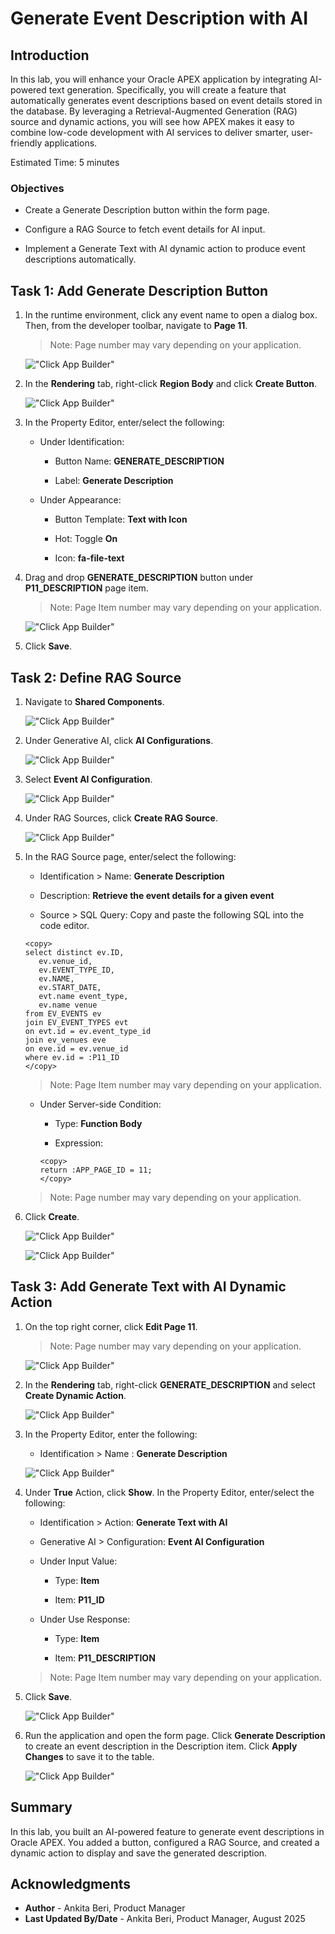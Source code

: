 # Generate Event Description with AI

## Introduction

In this lab, you will enhance your Oracle APEX application by integrating AI-powered text generation. Specifically, you will create a feature that automatically generates event descriptions based on event details stored in the database. By leveraging a Retrieval-Augmented Generation (RAG) source and dynamic actions, you will see how APEX makes it easy to combine low-code development with AI services to deliver smarter, user-friendly applications.

Estimated Time: 5 minutes

### Objectives

- Create a Generate Description button within the form page.

- Configure a RAG Source to fetch event details for AI input.

- Implement a Generate Text with AI dynamic action to produce event descriptions automatically.

## Task 1: Add Generate Description Button

1. In the runtime environment, click any event name to open a dialog box. Then, from the developer toolbar, navigate to **Page 11**.

    >Note: Page number may vary depending on your application.

    !["Click App Builder"](images/navigate-to-11.png "")

2. In the **Rendering** tab, right-click **Region Body** and click **Create Button**.

    !["Click App Builder"](images/create-button-ai.png "")

3. In the Property Editor, enter/select the following:

    - Under Identification:

        - Button Name: **GENERATE_DESCRIPTION**

        - Label: **Generate Description**

    - Under Appearance:

       - Button Template: **Text with Icon**

       - Hot: Toggle **On**

       - Icon: **fa-file-text**

4. Drag and drop **GENERATE\_DESCRIPTION** button under **P11\_DESCRIPTION** page item.

    >Note: Page Item number may vary depending on your application.

    !["Click App Builder"](images/generate-desc.png "")

5. Click **Save**.

## Task 2: Define RAG Source

1. Navigate to **Shared Components**.

    !["Click App Builder"](images/nav-sc.png "")

2. Under Generative AI, click **AI Configurations**.

    !["Click App Builder"](images/ai-conf3.png "")

3. Select **Event AI Configuration**.

    !["Click App Builder"](images/event-ai-cong2.png "")

4. Under RAG Sources, click **Create RAG Source**.

    !["Click App Builder"](images/create-rag2.png "")

5. In the RAG Source page, enter/select the following:

    - Identification > Name: **Generate Description**

    - Description: **Retrieve the event details for a given event**

    - Source > SQL Query: Copy and paste the following SQL into the code editor.

    ```
    <copy>
    select distinct ev.ID,
       ev.venue_id,
       ev.EVENT_TYPE_ID,
       ev.NAME,
       ev.START_DATE,
       evt.name event_type,
       ev.name venue
    from EV_EVENTS ev
    join EV_EVENT_TYPES evt
    on evt.id = ev.event_type_id
    join ev_venues eve
    on eve.id = ev.venue_id
    where ev.id = :P11_ID
    </copy>
    ```
    >Note: Page Item number may vary depending on your application.

    - Under Server-side Condition:

        - Type: **Function Body**

        - Expression:

        ```
        <copy>
        return :APP_PAGE_ID = 11;
        </copy>
        ```

    >Note: Page number may vary depending on your application.

6. Click **Create**.

    !["Click App Builder"](images/gen-desc.png "")

    !["Click App Builder"](images/func-body2.png "")

## Task 3: Add Generate Text with AI Dynamic Action

1. On the top right corner, click **Edit Page 11**.

    >Note: Page number may vary depending on your application.

    !["Click App Builder"](images/edit-page11.png "")

2. In the **Rendering** tab, right-click **GENERATE_DESCRIPTION** and select **Create Dynamic Action**.

    !["Click App Builder"](images/create-desc-dy.png "")

3. In the Property Editor, enter the following:

    - Identification > Name : **Generate Description**

    !["Click App Builder"](images/geb-desc.png "")

4. Under **True** Action, click **Show**. In the Property Editor, enter/select the following:

    - Identification > Action: **Generate Text with AI**

    - Generative AI > Configuration: **Event AI Configuration**

    - Under Input Value:

        - Type: **Item**

        - Item: **P11_ID**

    - Under Use Response:

        - Type: **Item**

        - Item: **P11_DESCRIPTION**

    >Note: Page Item number may vary depending on your application.

5. Click **Save**.

    !["Click App Builder"](images/gen-text.png "")

6. Run the application and open the form page. Click **Generate Description** to create an event description in the Description item. Click **Apply Changes** to save it to the table.

    !["Click App Builder"](images/view-desc.png "")

## Summary

In this lab, you built an AI-powered feature to generate event descriptions in Oracle APEX. You added a button, configured a RAG Source, and created a dynamic action to display and save the generated description.

## Acknowledgments

- **Author** - Ankita Beri, Product Manager
- **Last Updated By/Date** - Ankita Beri, Product Manager, August 2025
